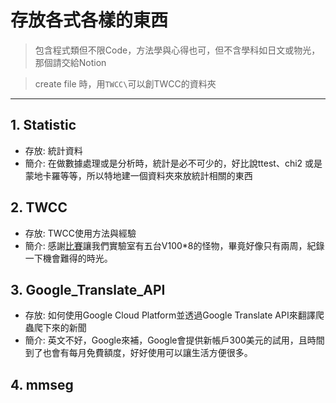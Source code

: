 # 存放各式各樣的東西
> 包含程式類但不限Code，方法學與心得也可，但不含學科如日文或物光，那個請交給Notion

> create file 時，用`TWCC\`可以創TWCC的資料夾

---
## 1. Statistic
* 存放: 統計資料
* 簡介: 在做數據處理或是分析時，統計是必不可少的，好比說ttest、chi2 或是蒙地卡羅等等，所以特地建一個資料夾來放統計相關的東西


## 2. TWCC
* 存放: TWCC使用方法與經驗
* 簡介: 感謝[比賽](https://tbrain.trendmicro.com.tw/Competitions/Details/22)讓我們實驗室有五台V100*8的怪物，畢竟好像只有兩周，紀錄一下機會難得的時光。

## 3. Google_Translate_API
* 存放: 如何使用Google Cloud Platform並透過Google Translate API來翻譯爬蟲爬下來的新聞
* 簡介: 英文不好，Google來補，Google會提供新帳戶300美元的試用，且時間到了也會有每月免費額度，好好使用可以讓生活方便很多。

## 4. mmseg
